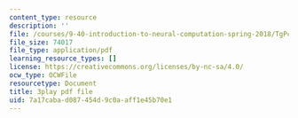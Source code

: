 ```yaml
---
content_type: resource
description: ''
file: /courses/9-40-introduction-to-neural-computation-spring-2018/TgPcNnUrE24_transcript.pdf
file_size: 74017
file_type: application/pdf
learning_resource_types: []
license: https://creativecommons.org/licenses/by-nc-sa/4.0/
ocw_type: OCWFile
resourcetype: Document
title: 3play pdf file
uid: 7a17caba-d087-454d-9c0a-aff1e45b70e1
---
```

